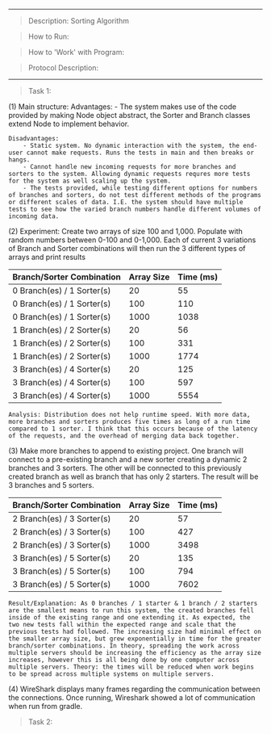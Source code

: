 ----------------------------------------------------------------------------

> Description: Sorting Algorithm 

> How to Run:

> How to 'Work' with Program: 

> Protocol Description: 

----------------------------------------------------------------------------
> Task 1: 

(1)
	Main structure:
	Advantages:
		- The system makes use of the code provided by making Node object abstract, the Sorter and Branch classes extend Node to implement behavior.
		

	Disadvantages:
		- Static system. No dynamic interaction with the system, the end-user cannot make requests. Runs the tests in main and then breaks or hangs.
		- Cannot handle new incoming requests for more branches and sorters to the system. Allowing dynamic requests requres more tests for the system as well scaling up the system. 
		- The tests provided, while testing different options for numbers of branches and sorters, do not test different methods of the programs or different scales of data. I.E. the system should have multiple tests to see how the varied branch numbers handle different volumes of incoming data. 

(2)
	Experiment: Create two arrays of size 100 and 1,000. Populate with random numbers between 0-100 and 0-1,000. Each of current 3 variations of Branch and Sorter combinations will then run the 3 different types of arrays and print results

| Branch/Sorter Combination     | Array Size | Time (ms) |
| ----------------------------- | ---------- | --------- |
| 0 Branch(es) / 1 Sorter(s)    | 20         | 55        |
| 0 Branch(es) / 1 Sorter(s)    | 100        | 110       |
| 0 Branch(es) / 1 Sorter(s)    | 1000       | 1038      |
| 1 Branch(es) / 2 Sorter(s)    | 20         | 56        |
| 1 Branch(es) / 2 Sorter(s)    | 100        | 331       |
| 1 Branch(es) / 2 Sorter(s)    | 1000       | 1774      |
| 3 Branch(es) / 4 Sorter(s)    | 20         | 125       |
| 3 Branch(es) / 4 Sorter(s)    | 100        | 597       |
| 3 Branch(es) / 4 Sorter(s)    | 1000       | 5554      |

	Analysis: Distribution does not help runtime speed. With more data, more branches and sorters produces five times as long of a run time compared to 1 sorter. I think that this occurs because of the latency of the requests, and the overhead of merging data back together.  

(3)
	Make more branches to append to existing project. One branch will connect to a pre-existing branch and a new sorter creating a dynamic 2 branches and 3 sorters. The other will be connected to this previously created branch as well as branch that has only 2 starters. The result will be 3 branches and 5 sorters.

| Branch/Sorter Combination     | Array Size | Time (ms) |
| ----------------------------- | ---------- | --------- |
| 2 Branch(es) / 3 Sorter(s)    | 20         | 57        |
| 2 Branch(es) / 3 Sorter(s)    | 100        | 427       |
| 2 Branch(es) / 3 Sorter(s)    | 1000       | 3498      |
| 3 Branch(es) / 5 Sorter(s)    | 20         | 135       |
| 3 Branch(es) / 5 Sorter(s)    | 100        | 794       |
| 3 Branch(es) / 5 Sorter(s)    | 1000       | 7602      |

	Result/Explanation: As 0 branches / 1 starter & 1 branch / 2 starters are the smallest means to run this system, the created branches fell inside of the existing range and one extending it. As expected, the two new tests fall within the expected range and scale that the previous tests had followed. The increasing size had minimal effect on the smaller array size, but grew exponentially in time for the greater branch/sorter combinations. In theory, spreading the work across multiple servers should be increasing the efficiency as the array size increases, however this is all being done by one computer across multiple servers. Theory: the times will be reduced when work begins to be spread across multiple systems on multiple servers. 

(4)
	WireShark displays many frames regarding the communication between the connections. Once running, Wireshark showed a lot of communication when run from gradle. 

> Task 2: 

